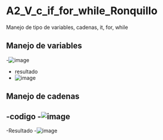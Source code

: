 # A2_V_c_if_for_while_Ronquillo
Manejo de tipo de variables, cadenas, it, for, while
## Manejo de variables 
-![image](https://github.com/user-attachments/assets/5d94f0aa-5d06-4ba4-8d93-d7369de857a3)
- resultado
- ![image](https://github.com/user-attachments/assets/de5a5a47-cbda-4529-b81e-45f7a4846772)
## Manejo de cadenas
-codigo
-![image](https://github.com/user-attachments/assets/81abc3e8-6782-4c42-bb11-70d62e868853)
-
-Resultado
-![image](https://github.com/user-attachments/assets/17365696-9960-4de4-8657-302e2509d548)

